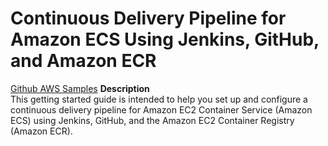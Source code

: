 # Continuous Delivery Pipeline for Amazon ECS Using Jenkins, GitHub, and Amazon ECR
[Github AWS Samples](https://github.com/aws-samples/aws-cicd-docker-containers)
__Description__  
This getting started guide is intended to help you set up and configure a continuous delivery pipeline for Amazon EC2 Container Service (Amazon ECS) using Jenkins, GitHub, and the Amazon EC2 Container Registry (Amazon ECR).  
